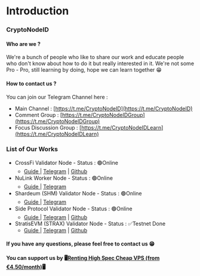 # Introduction

### CryptoNodeID

#### Who are we ?

We're a bunch of people who like to share our work and educate people who don't know about how to do it but really interested in it. We're not some Pro - Pro, still learning by doing, hope we can learn together 😁

#### How to contact us ?

You can join our Telegram Channel here :

* Main Channel : [https://t.me/CryptoNodeID](https://t.me/CryptoNodeID)
* Comment Group : [https://t.me/CryptoNodeIDGroup](https://t.me/CryptoNodeIDGroup)
* Focus Discussion Group : [https://t.me/CryptoNodeIDLearn](https://t.me/CryptoNodeIDLearn)

### List of Our Works

* CrossFi Validator Node - Status : 🟢Online
  * [Guide ](testnets/crossfi/)| [Telegram](https://t.me/CryptoNodeID/44) | [Github](https://github.com/CryptoNodeID/crossfi)
* NuLink Worker Node - Status : 🟢Online
  * [Guide ](testnets/nulink.md)| [Telegram](https://t.me/CryptoNodeID/21)
* Shardeum (SHM) Validator Node - Status : 🟢Online
  * [Guide ](testnets/shardeum.md)| [Telegram](https://t.me/CryptoNodeID/9)
* Side Protocol Validator Node - Status : 🟢Online
  * [Guide ](testnets/side-protocol.md)| [Telegram](https://t.me/CryptoNodeID/24) | [Github](https://github.com/CryptoNodeID/side)
* StratisEVM (STRAX) Validator Node - Status : ✅Testnet Done
  * [Guide ](testnets/stratis-evm.md)| [Telegram](https://t.me/CryptoNodeID/8) | [Github](https://github.com/CryptoNodeID/stratisEVM)



#### If you have any questions, please feel free to contact us 😁

#### You can support us by 🖥️[Renting High Spec Cheap VPS (from €4.50/month)](https://www.jdoqocy.com/4q65iqzwqyDFEFFELFINDFHIMIHNM?sid=telegram)🖥️
